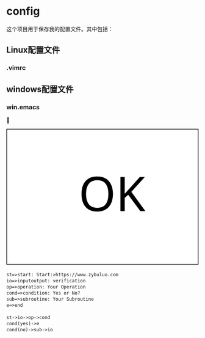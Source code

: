 config
======
这个项目用于保存我的配置文件。其中包括：
## Linux配置文件
### .vimrc

## windows配置文件
### win.emacs

:book:

![SVG](./fig.svg)

```flow
st=>start: Start:>https://www.zybuluo.com
io=>inputoutput: verification
op=>operation: Your Operation
cond=>condition: Yes or No?
sub=>subroutine: Your Subroutine
e=>end

st->io->op->cond
cond(yes)->e
cond(no)->sub->io
```
